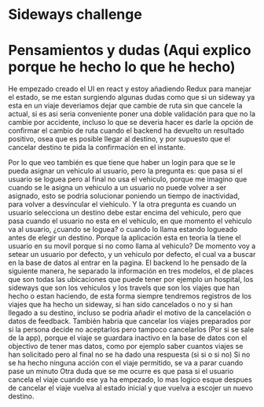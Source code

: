 # Sideways challenge

# Pensamientos y dudas (Aqui explico porque he hecho lo que he hecho)

He empezado creado el UI en react y estoy añadiendo Redux para manejar el estado, se me estan surgiendo algunas dudas como que si un sideway ya esta en un viaje deveriamos dejar que cambie de ruta sin que cancele la actual, si es asi seria conveniente poner una doble validación para que no la cambie por accidente, incluso lo que se deveria hacer es darle la opción de confirmar el cambio de ruta cuando el backend ha devuelto un resultado positivo, osea que es posible llegar al destino, y por supuesto que el cancelar destino te pida la confirmación en el instante.

Por lo que veo también es que tiene que haber un login para que se le pueda asignar un vehiculo al usuario, pero la pregunta es: que pasa si el usuario se loguea pero al final no usa el vehiculo, porque me imagino que cuando se le asigna un vehiculo a un usuario no puede volver a ser asignado, esto se podria solucionar poniendo un tiempo de inactividad, para volver a desvincular el viehiculo. Y la otra pregunta es cuando un usuario selecciona un destino debe estar encima del vehiculo, pero que pasa cuando el usuario no esta en el vehiculo, en que momento el vehiculo va al usuario, ¿cuando se loguea? o cuando lo llama estando logueado antes de elegir un destino.
Porque la aplicación esta en teoria la tiene el usuario en su movil porque si no como llama al vehiculo?
De momento voy a setear un usuario por defecto, y un vehiculo por defecto, el cual va a buscar en la base de datos al entrar en la pagina.
El backend lo he pensado de la siguiente manera, he separado la información en tres modelos, el de places que son todas las ubicaciones que puede tener por ejemplo un hospital, los sideways que son los vehiculos y los travels que son los viajes que han hecho o estan haciendo, de esta forma siempre tendremos registros de los viajes que ha hecho un sideway, si han sido cancelados o no y si han llegado a su destino, incluso se podria añadir el motivo de la cancelación o datos de feedback.
También habria que cancelar los viajes preparados por si la persona decide no aceptarlos pero tampoco cancelarlos (Por si se sale de la app), porque el viaje se guardara inactivo en la base de datos con el objectivo de tener mas datos, como por ejemplo saber cuantos viajes se han solicitado pero al final no se ha dado una respuesta (si si o si no)
Si no se ha hecho ninguna acción con el viaje permitido, se va a parar cuando pase un minuto
Otra duda que se me ocurre es que pasa si el usuario cancela el viaje cuando ese ya ha empezado, lo mas logico esque despues de cancelar el viaje vuelva al estado inicial y que vuelva a escojer un nuevo destino.
